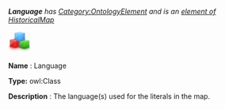 ___Language__ 
 has
 [Category:OntologyElement](../../Category/OntologyElement "Category:OntologyElement") 
 and is an
 [element of](../../Property/ElementOf "Property:ElementOf") 
[HistoricalMap](../../Submissions/HistoricalMap "Submissions:HistoricalMap")_




  





[![Class](../public/images/thumb/2/27/Class.gif/45px-Class.gif)](../../Image/Class.gif "Class")


__Name__ 
 : Language
 



__Type:__ 
 owl:Class
 



__Description__ 
 : The language(s) used for the literals in the map.